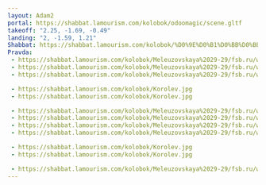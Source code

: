 ```yaml
---
layout: Adam2
portal: https://shabbat.lamourism.com/kolobok/odoomagic/scene.gltf
takeoff: "2.25, -1.69, -0.49"
landing: "2, -1.59, 1.21"
Shabbat: https://shabbat.lamourism.com/kolobok/%D0%9E%D0%B1%D0%BB%D0%BE%D0%BC%D0%BE%D0%B2.mp4
Pravda:
 - https://shabbat.lamourism.com/kolobok/Meleuzovskaya%2029-29/fsb.ru/www.cia.gov/1.jpg
 - https://shabbat.lamourism.com/kolobok/Meleuzovskaya%2029-29/fsb.ru/www.cia.gov/2.jpg
 - https://shabbat.lamourism.com/kolobok/Meleuzovskaya%2029-29/fsb.ru/www.cia.gov/3.jpg

 - https://shabbat.lamourism.com/kolobok/Korolev.jpg
 - https://shabbat.lamourism.com/kolobok/Korolev.jpg

 - https://shabbat.lamourism.com/kolobok/Meleuzovskaya%2029-29/fsb.ru/www.cia.gov/3.jpg
 - https://shabbat.lamourism.com/kolobok/Meleuzovskaya%2029-29/fsb.ru/www.cia.gov/2.jpg
 - https://shabbat.lamourism.com/kolobok/Meleuzovskaya%2029-29/fsb.ru/www.cia.gov/1.jpg
 - https://shabbat.lamourism.com/kolobok/Meleuzovskaya%2029-29/fsb.ru/www.cia.gov/7.jpg

 - https://shabbat.lamourism.com/kolobok/Korolev.jpg
 - https://shabbat.lamourism.com/kolobok/Korolev.jpg

 - https://shabbat.lamourism.com/kolobok/Meleuzovskaya%2029-29/fsb.ru/www.cia.gov/7.jpg
---
```

